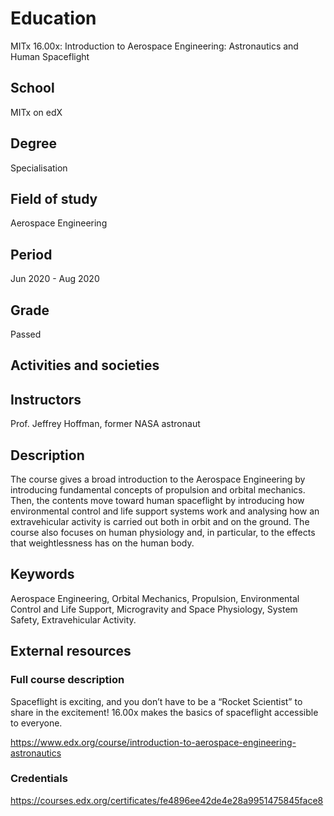 # Education

MITx 16.00x: Introduction to Aerospace Engineering: Astronautics and Human Spaceflight

## School

MITx on edX

## Degree

Specialisation

## Field of study

Aerospace Engineering

## Period

Jun 2020 - Aug 2020

## Grade

Passed

## Activities and societies

## Instructors

Prof. Jeffrey Hoffman, former NASA astronaut

## Description

The course gives a broad introduction to the Aerospace Engineering by
introducing fundamental concepts of propulsion and orbital mechanics. Then, the
contents move toward human spaceflight by introducing how environmental control
and life support systems work and analysing how an extravehicular activity is
carried out both in orbit and on the ground. The course also focuses on human
physiology and, in particular, to the effects that weightlessness has on the
human body.

## Keywords

Aerospace Engineering, Orbital Mechanics, Propulsion, Environmental Control and
Life Support, Microgravity and Space Physiology, System Safety, Extravehicular
Activity.

## External resources

### Full course description

Spaceflight is exciting, and you don’t have to be a “Rocket Scientist” to share
in the excitement! 16.00x makes the basics of spaceflight accessible to
everyone.

<https://www.edx.org/course/introduction-to-aerospace-engineering-astronautics>

### Credentials

<https://courses.edx.org/certificates/fe4896ee42de4e28a9951475845face8>
